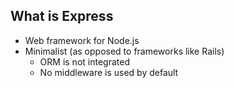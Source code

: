 ## What is Express

* Web framework for Node.js
* Minimalist (as opposed to frameworks like Rails)
  * ORM is not integrated
  * No middleware is used by default
